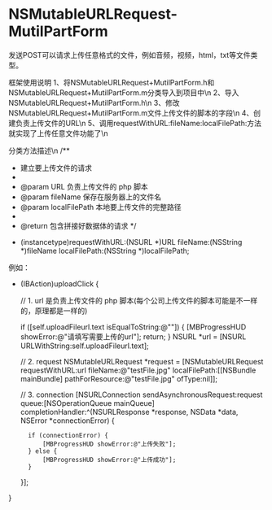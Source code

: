 # NSMutableURLRequest-MutilPartForm
发送POST可以请求上传任意格式的文件，例如音频，视频，html，txt等文件类型。

框架使用说明
1、将NSMutableURLRequest+MutilPartForm.h和NSMutableURLRequest+MutilPartForm.m分类导入到项目中\n
2、导入NSMutableURLRequest+MutilPartForm.h\n
3、修改NSMutableURLRequest+MutilPartForm.m文件上传文件的脚本的字段\n
4、创建负责上传文件的URL\n
5、调用requestWithURL:fileName:localFilePath:方法就实现了上传任意文件功能了\n

分类方法描述\n
/**
 *  建立要上传文件的请求
 *
 *  @param URL           负责上传文件的 php 脚本
 *  @param fileName      保存在服务器上的文件名
 *  @param localFilePath 本地要上传文件的完整路径
 *
 *  @return 包含拼接好数据体的请求
 */
+ (instancetype)requestWithURL:(NSURL *)URL fileName:(NSString *)fileName localFilePath:(NSString *)localFilePath;


例如：
- (IBAction)uploadClick {
    
    // 1. url 是负责上传文件的 php 脚本(每个公司上传文件的脚本可能是不一样的，原理都是一样的)
    
    if ([self.uploadFileurl.text isEqualToString:@""]) {
        [MBProgressHUD showError:@"请填写需要上传的url"];
        return;
    }
    NSURL *url = [NSURL URLWithString:self.uploadFileurl.text];
    
    // 2. request
    NSMutableURLRequest *request = [NSMutableURLRequest requestWithURL:url fileName:@"testFile.jpg" localFilePath:[[NSBundle mainBundle] pathForResource:@"testFile.jpg" ofType:nil]];
    
    // 3. connection
    [NSURLConnection sendAsynchronousRequest:request queue:[NSOperationQueue mainQueue] completionHandler:^(NSURLResponse *response, NSData *data, NSError *connectionError) {
        
 
        if (connectionError) {
            [MBProgressHUD showError:@"上传失败"];
        } else {
            [MBProgressHUD showError:@"上传成功"];
        }
    }];

}
